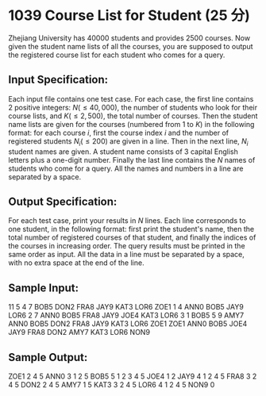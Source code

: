# 1039 Course List for Student (25 分)

Zhejiang University has 40000 students and provides 2500 courses. Now given the student name lists of all the courses, you are supposed to output the registered course list for each student who comes for a query.

## Input Specification:
Each input file contains one test case. For each case, the first line contains 2 positive integers: $N (≤ 40,000)$, the number of students who look for their course lists, and $K (≤ 2,500)$, the total number of courses. Then the student name lists are given for the courses (numbered from 1 to $K$) in the following format: for each course $i$, first the course index $i$ and the number of registered students $N_i (≤ 200)$ are given in a line. Then in the next line, $N_i$ student names are given. A student name consists of 3 capital English letters plus a one-digit number. Finally the last line contains the $N$ names of students who come for a query. All the names and numbers in a line are separated by a space.

## Output Specification:
For each test case, print your results in $N$ lines. Each line corresponds to one student, in the following format: first print the student's name, then the total number of registered courses of that student, and finally the indices of the courses in increasing order. The query results must be printed in the same order as input. All the data in a line must be separated by a space, with no extra space at the end of the line.

## Sample Input:
11 5
4 7
BOB5 DON2 FRA8 JAY9 KAT3 LOR6 ZOE1
1 4
ANN0 BOB5 JAY9 LOR6
2 7
ANN0 BOB5 FRA8 JAY9 JOE4 KAT3 LOR6
3 1
BOB5
5 9
AMY7 ANN0 BOB5 DON2 FRA8 JAY9 KAT3 LOR6 ZOE1
ZOE1 ANN0 BOB5 JOE4 JAY9 FRA8 DON2 AMY7 KAT3 LOR6 NON9

## Sample Output:
ZOE1 2 4 5
ANN0 3 1 2 5
BOB5 5 1 2 3 4 5
JOE4 1 2
JAY9 4 1 2 4 5
FRA8 3 2 4 5
DON2 2 4 5
AMY7 1 5
KAT3 3 2 4 5
LOR6 4 1 2 4 5
NON9 0
